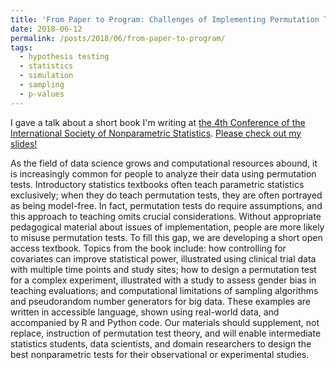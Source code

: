 ```yaml
---
title: 'From Paper to Program: Challenges of Implementing Permutation Tests'
date: 2018-06-12
permalink: /posts/2018/06/from-paper-to-program/
tags:
  - hypothesis testing
  - statistics
  - simulation
  - sampling
  - p-values
---
```


I gave a talk about a short book I'm writing at [the 4th Conference of the  International Society of Nonparametric Statistics](http://www.isnps2018.it). [Please check out my slides!](https://kellieotto.github.io/files/2018-06-12-isnps.pdf)

As the field of data science grows and computational resources abound, it is increasingly common for people to analyze their data using permutation tests. Introductory statistics textbooks often teach parametric statistics exclusively; when they do teach permutation tests, they are often portrayed as being model-free. In fact, permutation tests do require assumptions, and this approach to teaching omits crucial considerations. Without appropriate pedagogical material about issues of implementation, people are more likely to misuse permutation tests. To fill this gap, we are developing a short open access textbook. Topics from the book include: how controlling for covariates can improve statistical power, illustrated using clinical trial data with multiple time points and study sites; how to design a permutation test for a complex experiment, illustrated with a study to assess gender bias in teaching evaluations; and computational limitations of sampling algorithms and pseudorandom number generators for big data. These examples are written in accessible language, shown using real-world data, and accompanied by R and Python code. Our materials should supplement, not replace, instruction of permutation test theory, and will enable intermediate statistics students, data scientists, and domain researchers to design the best nonparametric tests for their observational or experimental studies.

